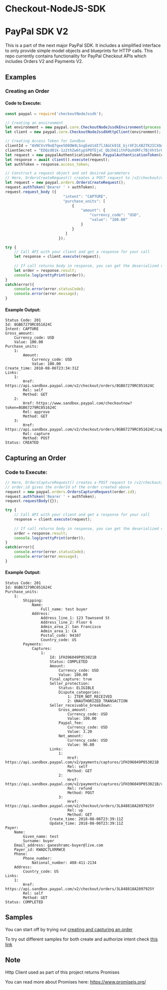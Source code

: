 # Checkout-NodeJS-SDK

# PayPal SDK V2

This is a part of the next major PayPal SDK. It includes a simplified interface to only provide simple model objects and blueprints for HTTP calls. This repo currently contains functionality for PayPal Checkout APIs which includes Orders V2 and Payments V2.

## Examples
### Creating an Order
#### Code to Execute:
```javascript
const paypal = require('checkoutNodeJssdk');

// Creating an environment
let environment = new paypal.core.CheckoutNodeJssdkEnvironment(process.env.BASE_URL);
let client = new paypal.core.CheckoutNodeJssdkHttpClient(environment);

// Creating Access Token for Sandbox
clientId = "AVNCVvV9oQ7qee5O8OW4LSngEeU1dI7lJAGCk91E_bjrXF2LXB2TK2ICXQuGtpcYSqs4mz1BMNQWuso1";
clientSecret = "EDQzd81k-1z2thZw6typSPOTEjxC_QbJh6IithFQuXdRFc7BjVht5rQapPiTaFt5RC-HCa1ir6mi-H5l";
let request = new paypalAuthenticationToken.PaypalAuthenticationToken(clientId,clientSecret);
let response = await client().execute(request);
let authToken = response.access_token;

// Construct a request object and set desired parameters
// Here, OrdersCreateRequest() creates a POST request to /v2/checkout/orders
let request = new paypal.orders.OrdersCreateRequest();
request.authToken('Bearer ' + authToken);
request.request_body ({
                          "intent": "CAPTURE",
                          "purchase_units": [
                              {
                                  "amount": {
                                      "currency_code": "USD",
                                      "value": "100.00"
                                  }
                              }
                           ]
                        });

try {
    // Call API with your client and get a response for your call
    let response = client.execute(request);  
    
    // If call returns body in response, you can get the deserialized version from the result attribute of the response
    let order = response.result;
    console.log(prettyPrint(order));
}
catch(error){
    console.error(error.statusCode);
    console.error(error.message);
}
```
#### Example Output:
```
Status Code: 201
Id: 8GB67279RC051624C
Intent: CAPTURE
Gross_amount:
	Currency_code: USD
	Value: 100.00
Purchase_units:
	1:
		Amount:
			Currency_code: USD
			Value: 100.00
Create_time: 2018-08-06T23:34:31Z
Links:
	1:
		Href: https://api.sandbox.paypal.com/v2/checkout/orders/8GB67279RC051624C
		Rel: self
		Method: GET
	2:
		Href: https://www.sandbox.paypal.com/checkoutnow?token=8GB67279RC051624C
		Rel: approve
		Method: GET
	3:
		Href: https://api.sandbox.paypal.com/v2/checkout/orders/8GB67279RC051624C/capture
		Rel: capture
		Method: POST
Status: CREATED
```

## Capturing an Order

### Code to Execute:
```javascript
// Here, OrdersCaptureRequest() creates a POST request to /v2/checkout/orders
// order.id gives the orderId of the order created above
request = new paypal.orders.OrdersCaptureRequest(order.id);
request.authToken('Bearer ' + authToken);
request.requestBody({});

try {
    // Call API with your client and get a response for your call
    response = client.execute(request);  
    
    // If call returns body in response, you can get the deserialized version from the result attribute of the response
    order = response.result;
    console.log(prettyPrint(order));
}
catch(error){
    console.error(error.statusCode);
    console.error(error.message);
}
```

#### Example Output:
```
Status Code: 201
Id: 8GB67279RC051624C
Purchase_units:
	1:
		Shipping:
			Name:
				Full_name: test buyer
			Address:
				Address_line_1: 123 Townsend St
				Address_line_2: Floor 6
				Admin_area_2: San Francisco
				Admin_area_1: CA
				Postal_code: 94107
				Country_code: US
		Payments:
			Captures:
				1:
					Id: 1FH396049P053021B
					Status: COMPLETED
					Amount:
						Currency_code: USD
						Value: 100.00
					Final_capture: true
					Seller_protection:
						Status: ELIGIBLE
						Dispute_categories:
							1: ITEM_NOT_RECEIVED
							2: UNAUTHORIZED_TRANSACTION
					Seller_receivable_breakdown:
						Gross_amount:
							Currency_code: USD
							Value: 100.00
						Paypal_fee:
							Currency_code: USD
							Value: 3.20
						Net_amount:
							Currency_code: USD
							Value: 96.80
					Links:
						1:
							Href: https://api.sandbox.paypal.com/v2/payments/captures/1FH396049P053021B
							Rel: self
							Method: GET
						2:
							Href: https://api.sandbox.paypal.com/v2/payments/captures/1FH396049P053021B/refund
							Rel: refund
							Method: POST
						3:
							Href: https://api.sandbox.paypal.com/v2/checkout/orders/3L848818A2897925Y
							Rel: up
							Method: GET
					Create_time: 2018-08-06T23:39:11Z
					Update_time: 2018-08-06T23:39:11Z
Payer:
	Name:
		Given_name: test
		Surname: buyer
	Email_address: ganeshramc-buyer@live.com
	Payer_id: KWADC7LXRRWCE
	Phone:
		Phone_number:
			National_number: 408-411-2134
	Address:
		Country_code: US
Links:
	1:
		Href: https://api.sandbox.paypal.com/v2/checkout/orders/3L848818A2897925Y
		Rel: self
		Method: GET
Status: COMPLETED
```

## Samples

You can start off by trying out [creating and capturing an order](/samples/CaptureIntentExamples/runAll.js)

To try out different samples for both create and authorize intent check [this link](/samples)

## Note

Http Client used as part of this project returns Promises

You can read more about Promises here: https://www.promisejs.org/


